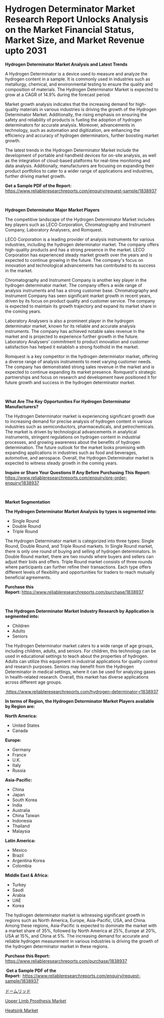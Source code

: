 <p><h1>Hydrogen Determinator Market Research Report Unlocks Analysis on the Market Financial Status, Market Size, and Market Revenue upto 2031</h1></p><p><strong>Hydrogen Determinator Market Analysis and Latest Trends</strong></p>
<p><p>A Hydrogen Determinator is a device used to measure and analyze the hydrogen content in a sample. It is commonly used in industries such as metallurgy, chemical, and environmental testing to ensure the quality and composition of materials. The Hydrogen Determinator Market is expected to grow at a CAGR of 14.9% during the forecast period.</p><p>Market growth analysis indicates that the increasing demand for high-quality materials in various industries is driving the growth of the Hydrogen Determinator Market. Additionally, the rising emphasis on ensuring the safety and reliability of products is fueling the adoption of hydrogen determinators for accurate analysis. Moreover, advancements in technology, such as automation and digitization, are enhancing the efficiency and accuracy of hydrogen determinators, further boosting market growth.</p><p>The latest trends in the Hydrogen Determinator Market include the development of portable and handheld devices for on-site analysis, as well as the integration of cloud-based platforms for real-time monitoring and data analysis. Additionally, manufacturers are focusing on expanding their product portfolios to cater to a wider range of applications and industries, further driving market growth.</p></p>
<p><strong>Get a Sample PDF of the Report:&nbsp;</strong> <a href="https://www.reliableresearchreports.com/enquiry/request-sample/1838937">https://www.reliableresearchreports.com/enquiry/request-sample/1838937</a></p>
<p>&nbsp;</p>
<p><strong>Hydrogen Determinator Major Market Players</strong></p>
<p><p>The competitive landscape of the Hydrogen Determinator Market includes key players such as LECO Corporation, Chromatography and Instrument Company, Laboratory Analysers, and Romquest. </p><p>LECO Corporation is a leading provider of analysis instruments for various industries, including the hydrogen determinator market. The company offers high-quality products and has a strong presence in the market. LECO Corporation has experienced steady market growth over the years and is expected to continue growing in the future. The company's focus on innovation and technological advancements has contributed to its success in the market.</p><p>Chromatography and Instrument Company is another key player in the hydrogen determinator market. The company offers a wide range of analysis instruments and has a strong customer base. Chromatography and Instrument Company has seen significant market growth in recent years, driven by its focus on product quality and customer service. The company is expected to maintain its growth trajectory and expand its market share in the coming years.</p><p>Laboratory Analysers is also a prominent player in the hydrogen determinator market, known for its reliable and accurate analysis instruments. The company has achieved notable sales revenue in the market and is projected to experience further growth in the future. Laboratory Analysers' commitment to product innovation and customer satisfaction has helped it establish a strong foothold in the market.</p><p>Romquest is a key competitor in the hydrogen determinator market, offering a diverse range of analysis instruments to meet varying customer needs. The company has demonstrated strong sales revenue in the market and is expected to continue expanding its market presence. Romquest's strategic partnerships and focus on research and development have positioned it for future growth and success in the hydrogen determinator market.</p></p>
<p>&nbsp;</p>
<p><strong>What Are The Key Opportunities For Hydrogen Determinator Manufacturers?</strong></p>
<p><p>The Hydrogen Determinator market is experiencing significant growth due to increasing demand for precise analysis of hydrogen content in various industries such as semiconductors, pharmaceuticals, and petrochemicals. The market is driven by technological advancements in analytical instruments, stringent regulations on hydrogen content in industrial processes, and growing awareness about the benefits of hydrogen determination. The future outlook for the market looks promising with expanding applications in industries such as food and beverages, automotive, and aerospace. Overall, the Hydrogen Determinator market is expected to witness steady growth in the coming years.</p></p>
<p><strong>Inquire or Share Your Questions If Any Before Purchasing This Report:</strong> <a href="https://www.reliableresearchreports.com/enquiry/pre-order-enquiry/1838937">https://www.reliableresearchreports.com/enquiry/pre-order-enquiry/1838937</a></p>
<p>&nbsp;</p>
<p><strong>Market Segmentation</strong></p>
<p><strong>The Hydrogen Determinator Market Analysis by types is segmented into:</strong></p>
<p><ul><li>Single Round</li><li>Double Round</li><li>Triple Round</li></ul></p>
<p><p>The Hydrogen Determinator market is categorized into three types: Single Round, Double Round, and Triple Round markets. In Single Round market, there is only one round of buying and selling of hydrogen determinators. In Double Round market, there are two rounds where buyers and sellers can adjust their bids and offers. Triple Round market consists of three rounds where participants can further refine their transactions. Each type offers different levels of flexibility and opportunities for traders to reach mutually beneficial agreements.</p></p>
<p><strong>Purchase this Report:&nbsp;</strong><a href="https://www.reliableresearchreports.com/purchase/1838937">https://www.reliableresearchreports.com/purchase/1838937</a></p>
<p>&nbsp;</p>
<p><strong>The Hydrogen Determinator Market Industry Research by Application is segmented into:</strong></p>
<p><ul><li>Children</li><li>Adults</li><li>Seniors</li></ul></p>
<p><p>The Hydrogen Determinator market caters to a wide range of age groups, including children, adults, and seniors. For children, this technology can be used in educational settings to teach about the properties of hydrogen. Adults can utilize this equipment in industrial applications for quality control and research purposes. Seniors may benefit from the Hydrogen Determinator in medical settings, where it can be used for analyzing gases in health-related research. Overall, this market has diverse applications across different age groups.</p></p>
<p><a href="https://www.reliableresearchreports.com/hydrogen-determinator-r1838937">&nbsp;https://www.reliableresearchreports.com/hydrogen-determinator-r1838937</a></p>
<p><strong>In terms of Region, the Hydrogen Determinator Market Players available by Region are:</strong></p>
<p>
    <p> <strong> North America: </strong>
        <ul>
            <li>United States</li>
            <li>Canada</li>
        </ul>
        </p> 
    <p> <strong> Europe: </strong>
        <ul>
            <li>Germany</li>
            <li>France</li>
            <li>U.K.</li>
            <li>Italy</li>
            <li>Russia</li>
        </ul>
        </p> 
    <p> <strong> Asia-Pacific: </strong>
        <ul>
            <li>China</li>
            <li>Japan</li>
            <li>South Korea</li>
            <li>India</li>
            <li>Australia</li>
            <li>China Taiwan</li>
            <li>Indonesia</li>
            <li>Thailand</li>
            <li>Malaysia</li>
        </ul>
        </p> 
    <p> <strong> Latin America: </strong>
        <ul>
            <li>Mexico</li>
            <li>Brazil</li>
            <li>Argentina Korea</li>
            <li>Colombia</li>
        </ul>
        </p> 
    <p> <strong> Middle East & Africa: </strong>
        <ul>
            <li>Turkey</li>
            <li>Saudi</li>
            <li>Arabia</li>
            <li>UAE</li>
            <li>Korea</li>
        </ul>
    </p>
    </p>
<p><p>The hydrogen determinator market is witnessing significant growth in regions such as North America, Europe, Asia-Pacific, USA, and China. Among these regions, Asia-Pacific is expected to dominate the market with a market share of 35%, followed by North America at 25%, Europe at 20%, USA at 15%, and China at 5%. The increasing demand for accurate and reliable hydrogen measurement in various industries is driving the growth of the hydrogen determinator market in these regions.</p></p>
<p><strong>Purchase this Report: </strong><a href="https://www.reliableresearchreports.com/purchase/1838937">https://www.reliableresearchreports.com/purchase/1838937</a></p>
<p>&nbsp;<strong>Get a Sample PDF of the Report:&nbsp;&nbsp;</strong><a href="https://www.reliableresearchreports.com/enquiry/request-sample/1838937">https://www.reliableresearchreports.com/enquiry/request-sample/1838937</a></p>
<p><strong></strong></p>
<p><p><a href="https://github.com/RodHoppe07/Market-Research-Report-List-1/blob/main/699676931708.md">ドームリッド</a></p><p><a href="https://gratis-rainforest-2ca.notion.site/Upper-Limb-Prosthesis-Market-Insights-into-Market-CAGR-Market-Trends-and-Growth-Strategies-ba6a7b6315da49d5a2a583dc5d3a95e0">Upper Limb Prosthesis Market</a></p><p><a href="https://github.com/mbisetmhermsr/Market-Research-Report-List-2/blob/main/heatsink-market.md">Heatsink Market</a></p></p>